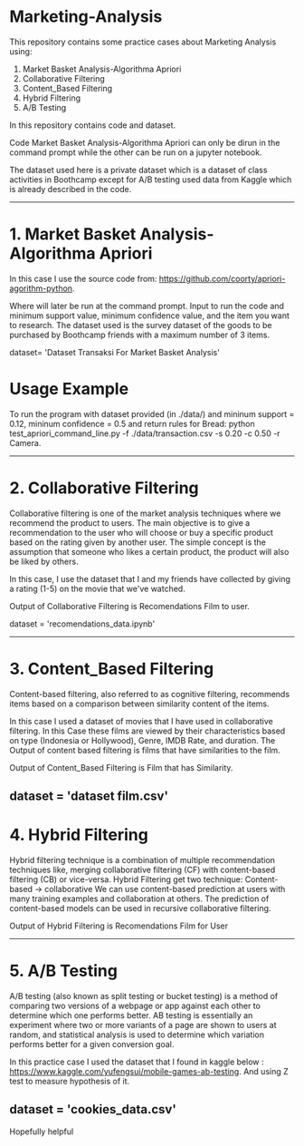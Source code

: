 # Marketing-Analysis
This repository contains some practice cases about Marketing Analysis using: 
1. Market Basket Analysis-Algorithma Apriori
2. Collaborative Filtering
3. Content_Based Filtering
4. Hybrid Filtering
5. A/B Testing

In this repository contains code and dataset.

Code Market Basket Analysis-Algorithma Apriori can only be dirun in the command prompt while the other can be run on a jupyter notebook.

The dataset used here is a private dataset which is a dataset of class activities in Boothcamp except for A/B testing used data from Kaggle which is already described in the code.

------------------------------------------------------------------------------------------------------------------------------------------
# 1. Market Basket Analysis-Algorithma Apriori
In this case I use the source code from: https://github.com/coorty/apriori-agorithm-python. 

Where will later be run at the command prompt. Input to run the code and minimum support value, minimum confidence value, and the item you want to research.
The dataset used is the survey dataset of the goods to be purchased by Boothcamp friends with a maximum number of 3 items. 

dataset= 'Dataset Transaksi For Market Basket Analysis'

# Usage Example
To run the program with dataset provided (in ./data/) and mininum support = 0.12, mininum confidence = 0.5 and return rules for Bread:
python test_apriori_command_line.py -f ./data/transaction.csv -s 0.20 -c 0.50 -r Camera.

-----------------------------------------------------------------------------------------------------------------------------------------
# 2. Collaborative Filtering
Collaborative filtering is one of the market analysis techniques where we recommend the product to users. The main objective is to give a recommendation to the user who will choose or buy a specific product based on the rating given by another user. The simple concept is the assumption that someone who likes a certain product, the product will also be liked by others. 

In this case, I use the dataset that I and my friends have collected by giving a rating (1-5) on the movie that we've watched. 

Output of Collaborative Filtering is Recomendations Film to user.

dataset = 'recomendations_data.ipynb'

-------------------------------------------------------------------------------------------------------------------------------------------
# 3. Content_Based Filtering
Content-based filtering, also referred to as cognitive filtering, recommends items based on a comparison between similarity content of the items.

In this case I used a dataset of movies that I have used in collaborative filtering. In this Case these films are viewed by their characteristics based on type (Indonesia or Hollywood), Genre, IMDB Rate, and duration. The Output of content based filtering is films that have similarities to the film.

Output of Content_Based Filtering is Film that has Similarity.

dataset = 'dataset film.csv'
-------------------------------------------------------------------------------------------------------------------------------------------
# 4. Hybrid Filtering

Hybrid filtering technique is a combination of multiple recommendation techniques like, merging collaborative filtering (CF) with content-based filtering (CB) or vice-versa. Hybrid Filtering get two technique:
Content-based → collaborative We can use content-based prediction at users with many training examples and collaboration at others. The prediction of content-based models can be used in recursive collaborative filtering.

Output of Hybrid Filtering is Recomendations Film for User

--------------------------------------------------------------------------------------------------------------------------------------------
# 5. A/B Testing
A/B testing (also known as split testing or bucket testing) is a method of comparing two versions of a webpage or app against each other to determine which one performs better. AB testing is essentially an experiment where two or more variants of a page are shown to users at random, and statistical analysis is used to determine which variation performs better for a given conversion goal.

In this practice case I used the dataset that I found in kaggle below : https://www.kaggle.com/yufengsui/mobile-games-ab-testing. And using Z test to measure hypothesis of it.

dataset = 'cookies_data.csv'
----------------------------------------------------------------------------------------------------------------------------------------------
Hopefully helpful



